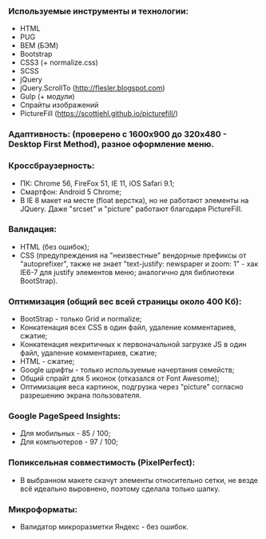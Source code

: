 ### Используемые инструменты и технологии:
- HTML
- PUG
- BEM (БЭМ)
- Bootstrap
- CSS3 (+ normalize.css)
- SCSS
- jQuery
- jQuery.ScrollTo (http://flesler.blogspot.com)
- Gulp (+ модули)
- Спрайты изображений
- PictureFill (https://scottjehl.github.io/picturefill/)

### Адаптивность: (проверено с 1600x900 до 320x480 - Desktop First Method), разное оформление меню.

### Кроссбраузерность:
- ПК: Chrome 56, FireFox 51, IE 11, iOS Safari 9.1;
- Смартфон: Android 5 Chrome;
- В IE 8 макет на месте (float верстка), но не работают элементы на JQuery. Даже "srcset" и "picture" работают благодаря PictureFill.

### Валидация:
- HTML (без ошибок);
- CSS (предупреждения на "неизвестные" вендорные префиксы от "autoprefixer", также не знает "text-justify: newspaper и zoom: 1" - хак IE6-7 для justify элементов меню; аналогично для библиотеки BootStrap).

### Оптимизация (общий вес всей страницы около 400 Кб):
- BootStrap - только Grid и normalize;
- Конкатенация всех CSS в один файл, удаление комментариев, сжатие;
- Конкатенация некритичных к первоначальной загрузке JS в один файл, удаление комментариев, сжатие;
- HTML - сжатие;
- Google шрифты - только используемые начертания семейств;
- Общий спрайт для 5 иконок (отказался от Font Awesome);
- Оптимизация веса картинок, подгрузка через "picture" согласно разрешению экрана пользователя.

### Google PageSpeed Insights:
- Для мобильных - 85 / 100;
- Для компьютеров - 97 / 100;

### Попиксельная совместимость (PixelPerfect):
- В выбранном макете скачут элементы относительно сетки, не везде всё идеально выровнено, поэтому сделала только шапку.

### Микроформаты:
- Валидатор микроразметки Яндекс - без ошибок. 

